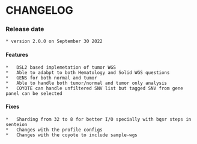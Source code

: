 # CHANGELOG

### Release date 
	* version 2.0.0 on September 30 2022

#### Features
	*	DSL2 based implemetation of tumor WGS
	*	Able to adabpt to both Hematology and Solid WGS questions
	* 	GENS for both normal and tumor
	* 	Able to handle both tumor/normal and tumor only analysis
	* 	COYOTE can handle unfiltered SNV list but tagged SNV from gene panel can be selected
	
	
#### Fixes
	* 	Sharding from 32 to 8 for better I/O specially with bqsr steps in senteion
	* 	Changes with the profile configs
	* 	Changes with the coyote to include sample-wgs

